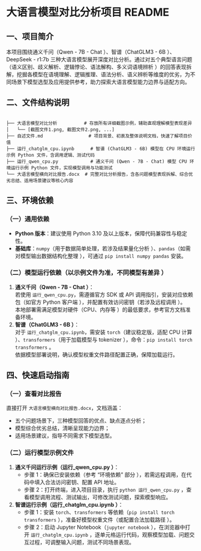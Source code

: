 # 大语言模型对比分析项目 README
## 一、项目简介
本项目围绕通义千问（Qwen - 7B - Chat ）、智谱（ChatGLM3 - 6B ）、DeepSeek - r1:7b 三种大语言模型展开深度对比分析。通过对五个典型语言问题（语义区别、歧义解析、逻辑悖论、语法解构、多义词语境辨析 ）的回答表现拆解，挖掘各模型在语境理解、逻辑推理、语法分析、语义辨析等维度的优劣，为不同场景下模型选型及应用提供参考，助力探索大语言模型能力边界与适配方向。

## 二、文件结构说明
```

├── 大语言模型对比分析          # 存放所有详细截图示例，辅助直观理解模型表现差异
│   └── [截图文件1.png, 截图文件2.png, ...]
├── 自述文件.md                 # 项目背景、初衷及整体说明文档，快速了解项目价值
├── 运行_chatglm_cpu.ipynb      # 智谱 (ChatGLM3 - 6B) 模型在 CPU 环境运行示例 Python 文件，含调用逻辑、测试代码
├── 运行_qwen_cpu.py            # 通义千问 (Qwen - 7B - Chat) 模型 CPU 环境运行示例 Python 文件，实现模型调用与功能测试
└── 大语言模型横向对比报告.docx  # 完整对比分析报告，含各问题模型表现拆解、综合优劣总结、适用场景建议等核心内容
```

## 三、环境依赖
### （一）通用依赖
- **Python 版本**：建议使用 Python 3.10 及以上版本，保障代码兼容性与稳定性。
- **基础库**：`numpy`（用于数据简单处理，若涉及结果量化分析 ）、`pandas`（如需对模型输出数据结构化整理 ），可通过 `pip install numpy pandas` 安装。

### （二）模型运行依赖（以示例文件为准，不同模型有差异 ）
1. **通义千问（Qwen - 7B - Chat ）**：  
   若使用 `运行_qwen_cpu.py`，需遵循官方 SDK 或 API 调用指引，安装对应依赖包（如官方 Python 客户端 ），并配置有效访问密钥（若涉及远程调用 ）。  
   本地部署需满足模型对硬件（CPU、内存等 ）的最低要求，参考官方文档准备环境。
2. **智谱（ChatGLM3 - 6B ）**：  
   对于 `运行_chatglm_cpu.ipynb`，需安装 `torch`（建议稳定版，适配 CPU 计算 ）、`transformers`（用于加载模型与 tokenizer ），命令：`pip install torch transformers` 。  
   依据模型部署说明，确认模型权重文件路径配置正确，保障加载运行。

## 四、快速启动指南
### （一）查看对比报告
直接打开 `大语言模型横向对比报告.docx`，文档涵盖：  
- 五个问题场景下，三种模型回答的优点、缺点逐点分析；  
- 模型综合优劣总结，清晰呈现能力边界；  
- 适用场景建议，指导不同需求下模型选型。

### （二）运行模型示例文件
1. **通义千问运行示例（运行_qwen_cpu.py ）**：  
   - 步骤 1：确保已安装依赖（参考 “环境依赖” 部分 ），若需远程调用，在代码中填入合法访问密钥、配置 API 地址。  
   - 步骤 2：打开终端，进入项目目录，执行 `python 运行_qwen_cpu.py` ，查看模型调用流程、测试输出，可修改测试问题，探索模型响应。  
2. **智谱运行示例（运行_chatglm_cpu.ipynb ）**：  
   - 步骤 1：安装 `torch`、`transformers` 等依赖（`pip install torch transformers` ），准备好模型权重文件（或配置合法加载路径 ）。  
   - 步骤 2：启动 Jupyter Notebook（`jupyter notebook` ），在浏览器中打开 `运行_chatglm_cpu.ipynb` ，逐单元格运行代码，观察模型加载、问题交互过程，可调整输入问题，测试不同场景表现。




